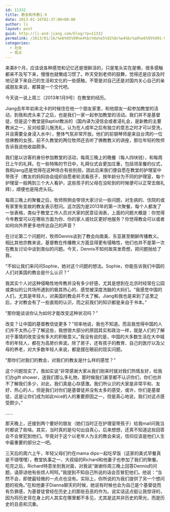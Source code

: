 ```yaml
---
id: 11332
title: 教会和传教1.9
date: 2013-01-16T02:37:00+00:00
author: li
layout: post
guid: http://li-and-jiang.com/blog/?p=11332
permalink: /2013/01/16/%e6%95%99%e4%bc%9a%e5%92%8c%e4%bc%a0%e6%95%991-9/
categories:
  - 社会
  - 观点
---
```

来美8个月，应该说各种感觉和记忆还是很鲜活的，只是笔头实在是懒，很多感触都来不及写下来，慢慢也就懒成习惯了。昨天受到老师的鼓舞，觉得还是应该及时地记录下来自己的生活和文化的一些感触，不管是对自己还是对国内关心自己的亲戚朋友来说，都算是一个交代吧。

今天说一说上周三（2013年1月9号）在教堂的经历。

Jiang去年年初来北卡的时候住在他一个朋友家里，和他朋友一起参加教堂的活动，到我和虎头来了之后，也是我们一家一起参加教堂的活动。我们并不是基督徒，但是这个教堂是Baptist教派的（国内译为浸信会或者浸礼会，是新教的主要教派之一，反对给婴儿施洗礼，认为在人成年之后有独立的意志之时才可以受洗，并且需要全身浸入水中），整体气氛非常开放。他们的前钢琴师是来自台湾的一位信佛教的女孩，前不久教堂的两位牧师还去听了佛教教义的讲座，那位年轻的牧师告诉我说他收益颇多。

我们是以访客的身份参加教堂的活动，每周三晚上的晚餐（每人四块钱），和每周日上午的礼拜。在一些特殊的节日中，礼拜仪式会更加庄重，包括领圣餐的仪式，我和jiang还是觉得在这种场合有些别扭，因此后来我们便自愿在教堂的护理室中带孩子（教友的妈妈协会组织自愿者轮流看孩子，按年龄分为不同的护理室，每个护理室一般两到三个大人看护，这些孩子的父母在没轮到的时候便可以正常去做礼拜），顺便也是陪虎头玩。

每周三晚上的聚餐之后，牧师照例会带领大家讨论一些问题，对生病的、住院的或有家里有变故的教友表示慰问。这次因为是2013年的第一次聚餐，每个人都发了一张表格，类似于教堂工作人员对大家的民意征询表，上面的问题大概是：你觉得今年教堂可以在哪些方面为你、你的家人或社区更好地服务？你觉得教会可以或者如何向外界更多地传达自己的声音？

在讨论第二个问题时，牧师Dennis谈到了教会向南美、东亚甚至朝鲜传播教义。相比其他宗教来说，基督教在传播教义方面显得更有侵略性，他们也并不是第一次在教友讨论中谈到类似的问题。今天，Dennis不知何故突发奇想，把问题抛给了我，

“不如让我们来问问Sophie，她对这个问题的想法。Sophie，你能告诉我们中国的人们对美国的教会是什么认识？”

我其实个人对这种侵略性地传教并没有多少好感，尤其是想到在北京时经常在公园或类似的公共场所遇到的极其热心的、感觉被深度洗脑的大妈们。“我感觉中国的人们，尤其是年轻人，对美国的教会并不太了解。Jiang和我也是来到了这里之后，才对教会有了一些直观的认识，而之前我们的知识都是来自于书本。”

“那你能谈谈你认为如何才能改变这种状况吗？”

改变？让中国的基督教信徒更多？“坦率地说，我也不知道。而且我觉得中国的人们并不太热心于了解这些，我想很大部分的原因其实和政治一样，就是人们的了解对于事情的改变没有多大的积极意义。”我没有说的是，中国的大多数生活在大中城市的年轻人，都在为高房价奔波。除了房子，还有孩子的教育、自己的医疗以及父母的养老，对大多数年轻人来说，都是摆在眼前的现实问题。

“那你们对我们的教会，对我们的教友是什么样的感觉？”

这个问题现实了。我如实说“非常感谢大家从我们刚来时就对我们热情友好，给我们办gift shower，送我们那么多礼物，那时候我们甚至都不认识你们，你们也并不了解我们多少，对此，我们真是心存感激。我们所认识的大家是非常平和、友好、热心的人，但是我们对你们是基督徒并没有太多的感受，或许，你们是基督徒，这是让你们成为如此nice的人的重要原因之一，但是真心地说，我们对这点感受颇少。”

……

那天晚上，还接到两个要好的朋友（她们当时正在护理室带孩子）给我mail问我当时都说了些啥。其实，当时真的是句句出自真心，后来想想，还真不知道这些回答会不会冒犯到他们。毕竟对于这个以老年人为主的教会来说，信仰应该是他们人生中最重要的部分之一吧。

三天后的周六上午，年轻父母们约在mama dips一起吃早饭（这家的美式早餐真是不错嘿嘿），教堂执事之一、大叔级的Richard和他妻子也参加了我们的聚餐。吃完之后，Richard特意坐到我对面，对我说“谢谢你周三晚上回答Dennis的问题，请原谅他有些烦人呵呵。”我提到不知自己所说的话会否冒犯他们。他说：“当然不会，即使最轻微的一点点也没有。实际上，你所说的为我们提供了另一个想问题的视角。”在和他妻子Dianna聊天的时候，她说有时候也会为自己是个基督徒而有负罪感，为基督徒曾经在历史上的那些丑恶的作为。说实话这点挺让我惊讶的，因为将历史背在身上的人其实在哪里都不多见，尤其是这并非历史的荣光，而是历史的丑恶和沉重。